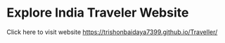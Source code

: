 # Explore India Traveler Website
 Click here to visit website https://trishonbaidaya7399.github.io/Traveller/
